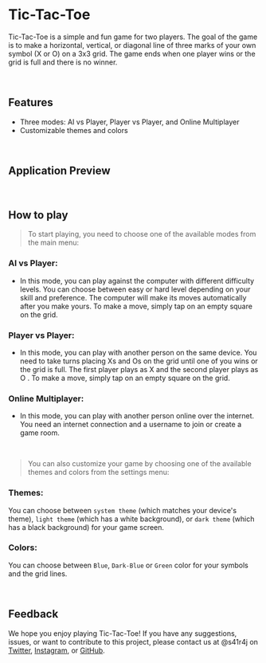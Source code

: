 # Tic-Tac-Toe

Tic-Tac-Toe is a simple and fun game for two players. The goal of the game is to make a horizontal, vertical, or diagonal line of three marks of your own symbol (X or O) on a 3x3 grid. The game ends when one player wins or the grid is full and there is no winner.

<br>

## Features

- Three modes: AI vs Player, Player vs Player, and Online Multiplayer
- Customizable themes and colors

<br>

## Application Preview


<br>

## How to play 

> To start playing, you need to choose one of the available modes from the main menu:

### AI vs Player: 
- In this mode, you can play against the computer with different difficulty levels. You can choose between easy or hard level depending on your skill and preference. The computer will make its moves automatically after you make yours. To make a move, simply tap on an empty square on the grid.

### Player vs Player: 
- In this mode, you can play with another person on the same device. You need to take turns placing Xs and Os on the grid until one of you wins or the grid is full. The first player plays as X and the second player plays as O . To make a move, simply tap on an empty square on the grid.

### Online Multiplayer: 
- In this mode, you can play with another person online over the internet. You need an internet connection and a username to join or create a game room.

<br>

> You can also customize your game by choosing one of the available themes and colors from the settings menu:

### Themes: 
You can choose between `system theme` (which matches your device's theme), `light theme` (which has a white background), or `dark theme` (which has a black background) for your game screen.

### Colors: 
You can choose between `Blue`, `Dark-Blue` or `Green` color for your symbols and the grid lines.


<br>

## Feedback

We hope you enjoy playing Tic-Tac-Toe! If you have any suggestions, issues, or want to contribute to this project, please contact us at @s41r4j on [Twitter](https://twitter.com/s41r4j), [Instagram](https://www.instagram.com/s41r4j/), or [GitHub](https://github.com/s41r4j).
